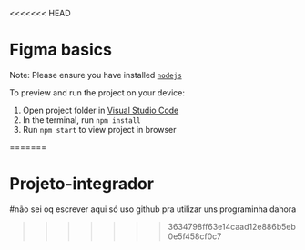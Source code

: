 <<<<<<< HEAD

  # Figma basics

  Note: Please ensure you have installed <code><a href="https://nodejs.org/en/download/">nodejs</a></code>

  To preview and run the project on your device:
  1) Open project folder in <a href="https://code.visualstudio.com/download">Visual Studio Code</a>
  2) In the terminal, run `npm install`
  3) Run `npm start` to view project in browser
  
=======
# Projeto-integrador
#não sei oq escrever aqui só uso github pra utilizar uns programinha dahora
>>>>>>> 3634798ff63e14caad12e886b5eb0e5f458cf0c7
